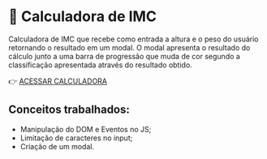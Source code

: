 # 💟 Calculadora de IMC

Calculadora de IMC que recebe como entrada a altura e o peso do usuário retornando o resultado em um modal. O modal apresenta o resultado do cálculo junto a uma barra de progressão que muda de cor segundo a classificação apresentada através do resultado obtido.

👉 [ACESSAR CALCULADORA](https://camilafbc.github.io/calculadora-de-imc/)

## Conceitos trabalhados:
* Manipulação do DOM e Eventos no JS;
* Limitação de caracteres no input;
* Criação de um modal.
